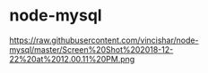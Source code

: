 # node-mysql  
https://raw.githubusercontent.com/vincishar/node-mysql/master/Screen%20Shot%202018-12-22%20at%2012.00.11%20PM.png
